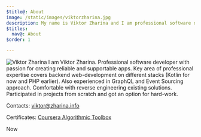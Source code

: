 ```yaml
---
$title@: About
image: /static/images/viktorzharina.jpg
description: My name is Viktor Zharina and I am professional software developer with passion for creating reliable and supportable apps.
$titles:
  nav@: About
$order: 1

---
```

<img src="/static/images/viktorzharina.jpg" alt="Viktor Zharina" class="about-photo" />
I am Viktor Zharina. Professional software developer with passion for creating reliable and supportable apps. Key area of professional expertise covers backend web-development on different stacks (Kotlin for now and PHP earlier). Also experienced in GraphQL and Event Sourcing approach. Comfortable with reverse engineering existing solutions. Participated in projects from scratch and got an option for hard-work.

Contacts: viktor@zharina.info

Certificates: [Coursera Algorithmic Toolbox](/static/images/coursera/cert.png)

<div class="timeline">
    <div class="row">
        <div class="points">
            <div class="point">
                <div class="year"><script type="text/javascript">document.write(Math.abs(new Date().getUTCFullYear()));</script>
                </div>
                <div class="month">Now</div>
            </div>
            <div class="line__solid" style="height:95vh"></div>
            <div class="point__interval">
                <div class="year">~<script type="text/javascript">document.write(Math.abs(new Date().getUTCFullYear() - 2018));</script> years</div>
            </div>
            <div class="line__solid" style="height:70vh"></div>
            <div class="point">
                <div class="year">2018</div>
                <div class="month">OCT</div>
            </div>
            <div class="line__grey"></div>
        </div>
        <div class="details">
            <div class="details__title--main"><a href="//www.quantumsoft.pro">Quantumsoft (Remote)</a></div>
            <div class="details__title--sub">Software Developer</div>
            <p class="details__text"><b>Customer</b></p>
            <p class="details__text"><a href="//navio.com">navio.com</a></p>
            <p class="details__text">Builds software tools that help cancer patients and their doctors navigate to a better standard of care.</p> 
            <p class="details__text"><b>Key Qualifications & Responsibilities</b></p>
            <p class="details__text">One of the first person who was hired and started development after CTO interview.</p>
            <p class="details__text">Switched from PHP stack to Java/Kotlin.</p>
            <p class="details__text">Communicated with customer: sprint plannings, 1-1 discussions every week.</p>
            <p class="details__text">Developed patient PHI test covered with a reference to 12 factors methodology micro-service based on Spring <p class="details__text">Boot framework and Kotlin as a language.</p>
            <p class="details__text">Actively participated in development of different  business features for patient and provider apps which used GraphQL as API and for front-end communications.</p>
            <p class="details__text">Participated in apllying of event sourcing approach and Kafka as a message broker.</p>
            <p class="details__text">Participated in development and review event sourcing framework for the JVM written in Kotlin specially  created for Navio. Developed a special short-lived application that emit messages to Kafka and share content between other apps, so called event-migrator (10x faster than previous solution).</p>
            <p class="details__text">Suggested changes for backup/restore feature based on kafkacat tool and used it for backup/restore testing.</p>
            <p class="details__text">Improved logging experience via adding correlation id to the Kafka messages and for applications which increased time to search issues extensively.</p>
            <p class="details__text">Implemented search feature for indexing service based on input data from client side.</p>
            <p class="details__text">Written several custom libraries which was published to our own maven repo such as message template processor for sms and email notifications and cognito client for simple CRUD operations for user pools.</p>
            <p class="details__text">Upgraded libraries version for penetration tests and for security reasons.</p>
            <p class="details__text"><b>Technology stack</b></p>
            <p class="details__skill">GraphQL, REST, Kafka, Postgres, Redis, Elasticsearch,   Spring Boot, Hibernate, Junit, Kotlin, Twilio, CopperCRM, Datadog, Sentry, Slack, Google Meet, Jira.</p>
        </div>
    </div>
    <div class="row">
        <div class="points">
            <div class="point">
                <div class="year">2018</div>
                <div class="month">NOW</div>
            </div>
            <div class="line__solid" style="height:40vh"></div>
            <div class="point__interval">
                <div class="year">~2 years</div>
            </div>
            <div class="line__solid" style="height:40vh"></div>
            <div class="point">
                <div class="year">2016</div>
                <div class="month">JUN</div>
            </div>
            <div class="line__grey"></div>
        </div>
        <div class="details">
            <div class="details__title--main">OFTE</div>
            <div class="details__title--sub">Senior Web Developer</div>
            <p class="details__text"><b>Customer</b></p>
            <p class="details__text"><a href="//usedcarsni.com">usedcarsni.com</a></p> 
            <p class="details__text">Northern Ireland's leading digital media platform for both sellers and buyers of all types of vehicles</p> 
            <p class="details__text"><b>Key Qualifications & Responsibilities</b></p> 
            <p class="details__text">Actively participated in development of different  business features for PHP-backend and a lot of API integration work such as: Fetching quotes from Ivendi, search cars available by monthly payments, Trustpilot, Worldpay, Visitor Chat, 360 degree Image service.</p>
            <p class="details__text">Participated in upgrading PHP version from 5.3 to PHP 7.</p>
            <p class="details__text">Communicated with customer: sprint plannings, redmine tasks.</p>
            <p class="details__text">Participated in dividing monolith project to a small services.</p>
            <p class="details__text">Started small project (chat  for dealers) consisted of only junior developers as a 
            Proof-of-Concept.</p>
            <p class="details__text"><b>Technology stack</b></p>
            <p class="details__skill">PHP, Mysql, Redis, Sphinx, Redmine, GIT, Ivendi, Trustpilot, Worldpay.</p>
        </div>
    </div>
    <div class="row">
        <div class="points">
            <div class="point">
                <div class="year">2016</div>
                <div class="month">JUN</div>
            </div>
            <div class="line__solid" style="height:25vh"></div>
            <div class="point__interval">
                <div class="year">>2 years</div>
            </div>
            <div class="line__solid" style="height:25vh"></div>
            <div class="point">
                <div class="year">2014</div>
                <div class="month">APR</div>
            </div>
            <div class="line__grey"></div>
        </div>
        <div class="details">
            <div class="details__title--main"><a href="//nts.su">New Telesystems (Tomsk)</a></div>
            <div class="details__title--sub">Software developer</div>
            <p class="details__text"><b>Customer</b></p>
            <p class="details__text">Local internet provider with more the 20 000 clients.</p> 
            <p class="details__text"><b>Key Qualifications & Responsibilities</b></p>
            <p class="details__text">Actively participated in supporting ledger system.</p>
            <p class="details__text">Worked with network devices: Cisco, Eltex, DLINK.</p>
            <p class="details__text">Developed a tool to seamlessly move users from one ip address to another to balance loading.</p>
            <p class="details__text">Suggested using GIT instead of svn.</p>
            <p class="details__text"><b>Technology stack</b></p>
            <p class="details__skill">PHP, Mysql, Codeigniter, Ext4js, GIT, MSSQL(2012) network devices, bash, telnet</p>
        </div>
    </div>
    <div class="row">
        <div class="points">
            <div class="point">
                <div class="year">2014</div>
                <div class="month">JUN</div>
            </div>
            <div class="line__solid" style="height:20vh"></div>
            <div class="point__interval">
                <div class="year">1 year</div>
            </div>
            <div class="line__solid" style="height:20vh"></div>
            <div class="point">
                <div class="year">2013</div>
                <div class="month">JUN</div>
            </div>
            <div class="line__grey"></div>
        </div>
        <div class="details">
            <div class="details__title--main">FOREXINN PARTNER (Tomsk)</div>
            <div class="details__title--sub">Junior web-developer</div>
            <p class="details__text"><b>Customer</b></p>
            <p class="details__text">Forex broker</p> 
            <p class="details__text"><b>Key Qualifications & Responsibilities</b></p>
            <p class="details__text">Created a project to contest for investors.</p>
            <p class="details__text">Support forex site</p>
            <p class="details__text">Started to use Symfony framework in a short time.</p>
            <p class="details__text">Passed an exam 'Essentials of finance trading'</p>
            <p class="details__text"><b>Technology stack</b></p>
            <p class="details__skill">Symfony, PHP, jQuery, Mercurial, MetaTrader4, Bootstrap, HTML, JS</p>
        </div>
    </div>
    <div class="row">
        <div class="points">
            <div class="point">
                <div class="year">2012</div>
                <div class="month">DEC</div>
            </div>
            <div class="line__solid"></div>
            <div class="point__interval">
                <div class="year">>3 years</div>
            </div>
            <div class="line__solid"></div>
            <div class="point">
                <div class="year">2009</div>
                <div class="month">APR</div>
            </div>
            <div class="line__grey"></div>
        </div>
        <div class="details">
            <div class="details__title--main"><a href="http://uetm.ru/en">UETM (Yekaterinburg)</a></div>
            <div class="details__title--sub">Specialist of control system department</div>
            <p class="details__text">Beckhoff PLC controllers and Human-machine interface</p>
            <p class="details__skill">#PLC, #Beckhoff, #EtherCAT, #TwinCAT, #CodeSYS, #Delphi</p>
        </div>
    </div>
    <div class="row">
        <div class="points">
            <div class="point">
                <div class="year">2007</div>
                <div class="month">OCT</div>
            </div>
            <div class="line__solid"></div>
            <div class="point__interval">
                <div class="year">>2 years</div>
            </div>
            <div class="line__solid"></div>
            <div class="point">
                <div class="year">2005</div>
                <div class="month">MAY</div>
            </div>
        </div>
        <div class="details">
            <div class="details__title--main"><a href="//datakrat.com">DataKrat (Tomsk)</a></div>
            <div class="details__title--sub">Engeneer</div>
            <p class="details__text">Restaurant and cinema software</p>
            <p class="details__skill">#Rkeeper, #Delphi7, #StoreHouse, #UCS Cinema</p>
        </div>
    </div>
</div>
